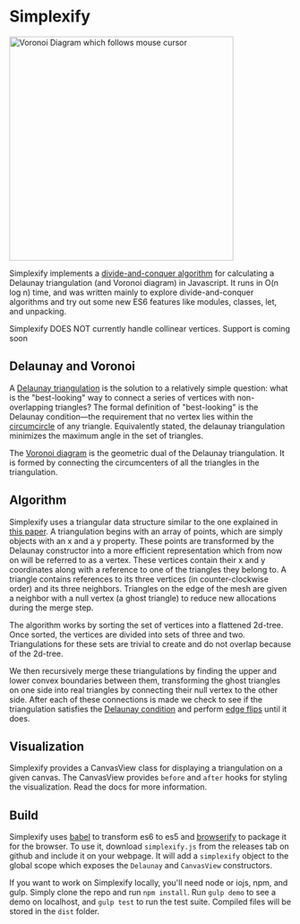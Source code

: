 Simplexify
==========

<img src='https://github.com/dylanmackenzie/simplexify/blob/master/gh-pages/animated-voronoi.gif' alt='Voronoi Diagram which follows mouse cursor' width=400 height=400 />

Simplexify implements a [divide-and-conquer
algorithm](http://link.springer.com/article/10.1007%2Fs12541-011-0056-1)
for calculating a Delaunay triangulation (and Voronoi diagram) in Javascript. It
runs in O(n log n) time, and was written mainly to explore divide-and-conquer
algorithms and try out some new ES6 features like modules, classes, let,
and unpacking.

Simplexify DOES NOT currently handle collinear vertices. Support is
coming soon

Delaunay and Voronoi
----------------

A [Delaunay
triangulation](http://en.wikipedia.org/wiki/Delaunay_triangulation) is
the solution to a relatively simple question: what is the "best-looking"
way to connect a series of vertices with non-overlapping triangles? The
formal definition of "best-looking" is the Delaunay
condition—the requirement that no vertex lies within the
[circumcircle](http://mathworld.wolfram.com/Circumcircle.html) of any
triangle. Equivalently stated, the delaunay triangulation minimizes the
maximum angle in the set of triangles.

The [Voronoi diagram](http://en.wikipedia.org/wiki/Voronoi_diagram)
is the geometric dual of the Delaunay triangulation. It is formed by
connecting the circumcenters of all the triangles in the triangulation.

Algorithm
---------

Simplexify uses a triangular data structure similar to the one explained
in [this paper](http://www.cs.berkeley.edu/~jrs/papers/triangle.pdf). A
triangulation begins with an array of points, which are simply objects
with an x and a y property. These points are transformed by the Delaunay
constructor into a more efficient representation which from now on will
be referred to as a vertex. These vertices contain their x and y
coordinates along with a reference to one of the triangles they belong
to. A triangle contains references to its three vertices (in
counter-clockwise order) and its three neighbors. Triangles on the edge
of the mesh are given a neighbor with a null vertex (a ghost triangle)
to reduce new allocations during the merge step.

The algorithm works by sorting the set of vertices into a flattened
2d-tree. Once sorted, the vertices are divided into sets of three and
two. Triangulations for these sets are trivial to create and do not
overlap because of the 2d-tree.

We then recursively merge these triangulations by finding the upper and
lower convex boundaries between them, transforming the ghost triangles
on one side into real triangles by connecting their null vertex to the
other side. After each of these connections is made we check to see if
the triangulation satisfies the [Delaunay
condition](http://en.wikibooks.org/wiki/Trigonometry/For_Enthusiasts/Delaunay_triangulation#Formal_Definition)
and perform [edge
flips](http://en.wikipedia.org/wiki/Delaunay_triangulation#Visual_Delaunay_definition:_Flipping)
until it does.

Visualization
-------------

Simplexify provides a CanvasView class for displaying a triangulation on
a given canvas. The CanvasView provides `before` and `after` hooks for
styling the visualization. Read the docs for more information.

Build
-----

Simplexify uses [babel](https://babeljs.io) to transform es6 to es5 and
[browserify](http://browserify.org) to package it for the browser. To
use it, download `simplexify.js` from the releases tab on github and
include it on your webpage. It will add a `simplexify` object to
the global scope which exposes the `Delaunay` and `CanvasView`
constructors.

 If you want to work on Simplexify locally, you'll need node or iojs, npm, and
 gulp. Simply clone the repo and run `npm install`. Run `gulp demo` to
 see a demo on localhost, and `gulp test` to run the test suite.
 Compiled files will be stored in the `dist` folder.
